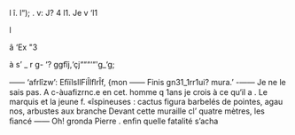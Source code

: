 l
î.
l“); .
v:
J?
4
l1.
Je
v ‘l1

l

â
‘Ex
"3

à s’
_ r g-  ‘? ggfîj,‘çj“““‘“'g_‘g;

—— ‘afrlîzw’: EﬁïlsllFiÎlﬂrÎf, {mon
—— Finis gn31_1rr1u<e>i? mura.’
-—— Je ne le sais pas. A
c-àuafizrnc.e en cet. homme q
1ans je crois à ce qu‘il a .
Le marquis et la jeune f.
«îspineuses : cactus figura
barbelés de pointes, agau
nos, arbustes aux branche
Devant cette muraille cl’
quatre mètres, les ﬁancé
—— Oh! gronda Pierre .
enﬁn quelle fatalité s’acha

